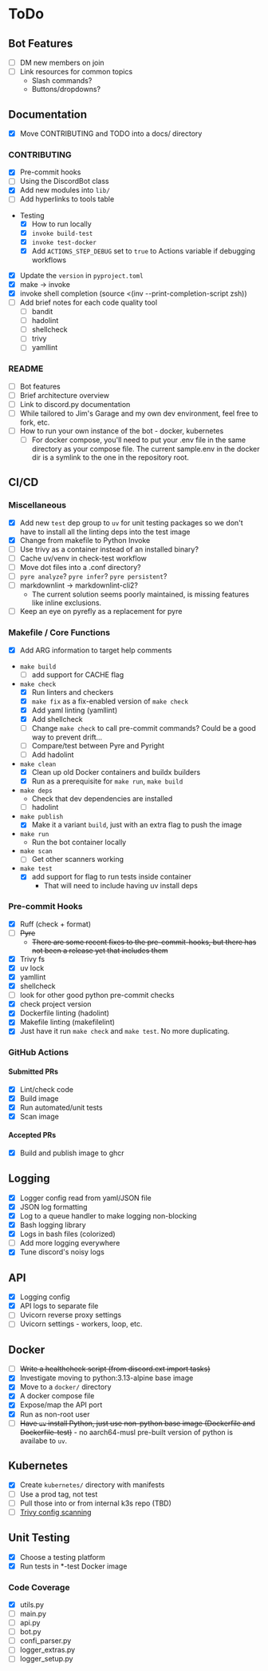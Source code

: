 # ToDo

## Bot Features

- [ ] DM new members on join
- [ ] Link resources for common topics
   - Slash commands?
   - Buttons/dropdowns?

## Documentation

- [x] Move CONTRIBUTING and TODO into a docs/ directory

### CONTRIBUTING

- [x] Pre-commit hooks
- [ ] Using the DiscordBot class
- [x] Add new modules into `lib/`
- [ ] Add hyperlinks to tools table
- Testing
   - [x] How to run locally
   - [x] `invoke build-test`
   - [x] `invoke test-docker`
   - [x] Add `ACTIONS_STEP_DEBUG` set to `true` to Actions variable if debugging
     workflows
- [x] Update the `version` in `pyproject.toml`
- [x] make -> invoke
- [x] invoke shell completion (source <(inv --print-completion-script zsh))
- [ ] Add brief notes for each code quality tool
   - [ ] bandit
   - [ ] hadolint
   - [ ] shellcheck
   - [ ] trivy
   - [ ] yamllint

### README

- [ ] Bot features
- [ ] Brief architecture overview
- [ ] Link to discord.py documentation
- [ ] While tailored to Jim's Garage and my own dev environment, feel free to
      fork, etc.
- [ ] How to run your own instance of the bot - docker, kubernetes
   - [ ] For docker compose, you'll need to put your .env file in the same
         directory as your compose file. The current sample.env in the docker
         dir is a symlink to the one in the repository root.

## CI/CD

### Miscellaneous

- [x] Add new `test` dep group to `uv` for unit testing packages so we don't
      have to install all the linting deps into the test image
- [x] Change from makefile to Python Invoke
- [ ] Use trivy as a container instead of an installed binary?
- [ ] Cache uv/venv in check-test workflow
- [ ] Move dot files into a .conf directory?
- [ ] `pyre analyze`? `pyre infer`? `pyre persistent`?
- [ ] markdownlint -> markdownlint-cli2?
   - The current solution seems poorly maintained, is missing features like
     inline exclusions.
- [ ] Keep an eye on pyrefly as a replacement for pyre

### Makefile / Core Functions

- [x] Add ARG information to target help comments
- `make build`
   - [ ] add support for CACHE flag
- `make check`
   - [x] Run linters and checkers
   - [x] `make fix` as a fix-enabled version of `make check`
   - [x] Add yaml linting (yamllint)
   - [x] Add shellcheck
   - [ ] Change `make check` to call pre-commit commands?
         Could be a good way to prevent drift...
   - [ ] Compare/test between Pyre and Pyright
   - [ ] Add hadolint
- `make clean`
   - [x] Clean up old Docker containers and buildx builders
   - [x] Run as a prerequisite for `make run`, `make build`
- `make deps`
   - Check that dev dependencies are installed
   - [ ] hadolint
- `make publish`
   - [x] Make it a variant `build`, just with an extra flag to push the image
- `make run`
   - Run the bot container locally
- `make scan`
   - [ ] Get other scanners working
- `make test`
   - [x] add support for flag to run tests inside container
      - That will need to include having uv install deps

### Pre-commit Hooks

- [x] Ruff (check + format)
- [ ] ~~Pyre~~
   - ~~There are some recent fixes to the pre-commit-hooks,
     but there has not been a release yet that includes them~~
- [x] Trivy fs
- [x] uv lock
- [x] yamllint
- [x] shellcheck
- [ ] look for other good python pre-commit checks
- [x] check project version
- [x] Dockerfile linting (hadolint)
- [x] Makefile linting (makefilelint)
- [x] Just have it run `make check` and `make test`. No more duplicating.

### GitHub Actions

#### Submitted PRs

- [x] Lint/check code
- [x] Build image
- [x] Run automated/unit tests
- [x] Scan image

#### Accepted PRs

- [x] Build and publish image to ghcr

## Logging

- [x] Logger config read from yaml/JSON file
- [x] JSON log formatting
- [x] Log to a queue handler to make logging non-blocking
- [x] Bash logging library
- [x] Logs in bash files (colorized)
- [ ] Add more logging everywhere
- [x] Tune discord's noisy logs

## API

- [x] Logging config
- [x] API logs to separate file
- [ ] Uvicorn reverse proxy settings
- [ ] Uvicorn settings - workers, loop, etc.

## Docker

- [ ] ~~Write a healthcheck script (from discord.ext import tasks)~~
- [x] Investigate moving to python:3.13-alpine base image
- [x] Move to a `docker/` directory
- [x] A docker compose file
- [x] Expose/map the API port
- [x] Run as non-root user
- [ ] ~~Have `uv` install Python, just use non-python base image
      (Dockerfile and Dockerfile-test)~~ - no aarch64-musl pre-built version
      of python is availabe to `uv`.

## Kubernetes

- [x] Create `kubernetes/` directory with manifests
- [ ] Use a prod tag, not test
- [ ] Pull those into or from internal k3s repo (TBD)
- [ ] [Trivy config scanning](https://trivy.dev/v0.57/docs/scanner/misconfiguration/)

## Unit Testing

- [x] Choose a testing platform
- [x] Run tests in *-test Docker image

### Code Coverage

- [x] utils.py
- [ ] main.py
- [ ] api.py
- [ ] bot.py
- [ ] confi_parser.py
- [ ] logger_extras.py
- [ ] logger_setup.py
